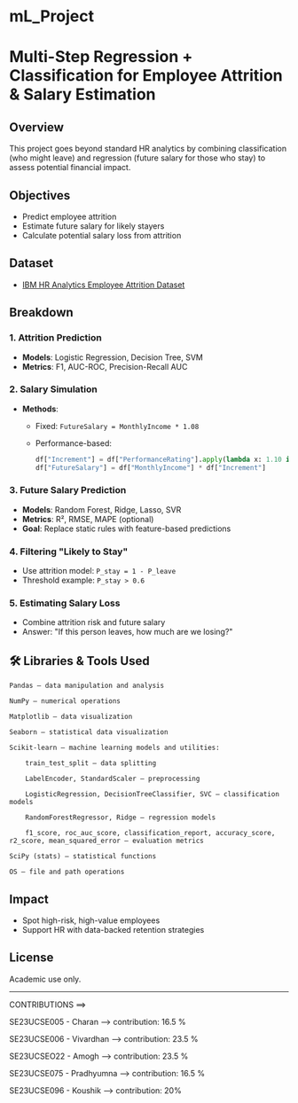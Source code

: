 # mL_Project


# Multi-Step Regression + Classification for Employee Attrition & Salary Estimation

## Overview

This project goes beyond standard HR analytics by combining classification (who might leave) and regression (future salary for those who stay) to assess potential financial impact.

## Objectives

* Predict employee attrition
* Estimate future salary for likely stayers
* Calculate potential salary loss from attrition

## Dataset

* [IBM HR Analytics Employee Attrition Dataset](https://www.kaggle.com/datasets/pavansubhasht/ibm-hr-analytics-attrition-dataset)

## Breakdown

### 1. Attrition Prediction

* **Models**: Logistic Regression, Decision Tree, SVM
* **Metrics**: F1, AUC-ROC, Precision-Recall AUC

### 2. Salary Simulation

* **Methods**:

  * Fixed: `FutureSalary = MonthlyIncome * 1.08`
  * Performance-based:

    ```python
    df["Increment"] = df["PerformanceRating"].apply(lambda x: 1.10 if x == 4 else 1.05)
    df["FutureSalary"] = df["MonthlyIncome"] * df["Increment"]
    ```

### 3. Future Salary Prediction

* **Models**: Random Forest, Ridge, Lasso, SVR
* **Metrics**: R², RMSE, MAPE (optional)
* **Goal**: Replace static rules with feature-based predictions

### 4. Filtering "Likely to Stay"

* Use attrition model: `P_stay = 1 - P_leave`
* Threshold example: `P_stay > 0.6`

### 5. Estimating Salary Loss

* Combine attrition risk and future salary
* Answer: "If this person leaves, how much are we losing?"

## 🛠️ Libraries & Tools Used

    Pandas – data manipulation and analysis

    NumPy – numerical operations

    Matplotlib – data visualization

    Seaborn – statistical data visualization

    Scikit-learn – machine learning models and utilities:

        train_test_split – data splitting

        LabelEncoder, StandardScaler – preprocessing

        LogisticRegression, DecisionTreeClassifier, SVC – classification models

        RandomForestRegressor, Ridge – regression models

        f1_score, roc_auc_score, classification_report, accuracy_score, r2_score, mean_squared_error – evaluation metrics

    SciPy (stats) – statistical functions

    OS – file and path operations 
## Impact

* Spot high-risk, high-value employees
* Support HR with data-backed retention strategies

## License

Academic use only. 

---

CONTRIBUTIONS ==>

SE23UCSE005 - Charan --> contribution:  16.5 % 

SE23UCSE006 - Vivardhan --> contribution:  23.5  % 

SE23UCSEO22 - Amogh  --> contribution:  23.5 % 

SE23UCSE075 - Pradhyumna --> contribution:  16.5 % 

SE23UCSE096 - Koushik --> contribution:  20% 
